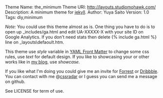Theme Name: the\_minimum
Theme URI: http://layouts.studiomohawk.com/
Description: A minimum theme for [jekyll](https://github.com/mojombo/jekyll).
Author: Yuya Saito
Version: 1.0
Tags: diy,minimum

*Note:* You could use this theme almost as is. One thing you have to do is to open up \_includes/ga.html and edit UA-XXXXX-X with your site ID on Google Analytics.
If you don't need stats then delete {% include ga.html %} line on \_layouts\defaoult.htm.

This theme use *style* variable in [YAML Front Matter](https://github.com/mojombo/jekyll/wiki/yaml-front-matter) to change some css rules, use *text* for default design. If you like to showcasing your or other works like in [my blog](http://layouts.studiomohawk.com/), use *showcase*.

If you like what I'm doing you could give me an invite for [Forrest](http://forrst.com) or [Dribbble](http://dribbble.com).
You can contact with me @[cssradar](http://twitter.com/#!/cssradar) or I guess you can send me a message on github.

See LICENSE for term of use.
